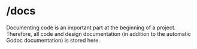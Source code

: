 # /docs

Documenting code is an important part at the beginning of a project. Therefore, all code and design documentation (in addition to the automatic Godoc documentation) is stored here.